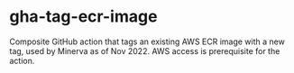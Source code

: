 # gha-tag-ecr-image
Composite GitHub action that tags an existing AWS ECR image with a new tag, used by Minerva as of Nov 2022.
AWS access is prerequisite for the action.
